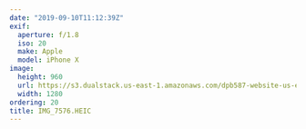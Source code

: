 ```yaml
---
date: "2019-09-10T11:12:39Z"
exif:
  aperture: f/1.8
  iso: 20
  make: Apple
  model: iPhone X
image:
  height: 960
  url: https://s3.dualstack.us-east-1.amazonaws.com/dpb587-website-us-east-1/asset/gallery/2019-europe-trip/c6672adf-e725-4e93-d993-8e38d0dd4f2e~1280.jpg
  width: 1280
ordering: 20
title: IMG_7576.HEIC
---
```

